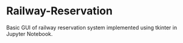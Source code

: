 # Railway-Reservation
Basic GUI of railway reservation system implemented using tkinter in Jupyter Notebook.
